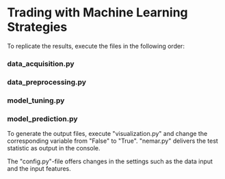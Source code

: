 # Trading with Machine Learning Strategies

To replicate the results, execute the files in the following order:


### data_acquisition.py
### data_preprocessing.py
### model_tuning.py
### model_prediction.py

To generate the output files, execute "visualization.py" and change the corresponding variable from "False" to "True".
"nemar.py" delivers the test statistic as output in the console.

The "config.py"-file offers changes in the settings such as the data input and the input features.






